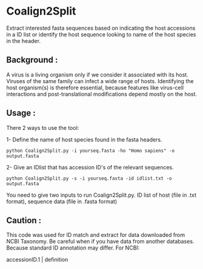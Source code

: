 # **Coalign2Split**

Extract interested fasta sequences based on indicating the host accessions in a ID list or identify the host sequence looking to name of the host species in the header.

## **Background :**
A virus is a living organism only if we consider it associated with its host. Viruses of the same family can infect a wide range of hosts. Identifying the host organism(s) is therefore essential, because features like virus-cell interactions and post-translational modifications depend mostly on the host. 

## **Usage :**
There 2 ways to use the tool:

1- Define the name of host species found in the fasta headers.
```
python Coalign2Split.py -i yourseq.fasta -ho "Homo sapiens" -o output.fasta
```
2- Give an IDlist that has accession ID's of the relevant sequences.
```
python Coalign2Split.py -s -i yourseq.fasta -id idlist.txt -o output.fasta
```
You need to give two inputs to run Coalign2Split.py. ID list of host (file in .txt format), sequence data (file in .fasta format)
## **Caution :**
This code was used for ID match and extract for data downloaded from NCBI Taxonomy. Be careful when if you have data from another databases. Because standard ID annotation may differ. For NCBI:

accessionID.1 | definition
